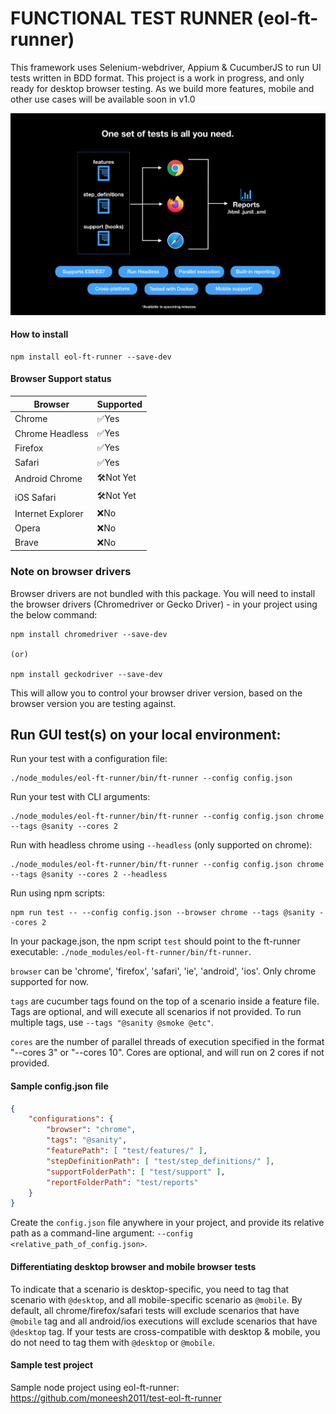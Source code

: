 # FUNCTIONAL TEST RUNNER (eol-ft-runner)
This framework uses Selenium-webdriver, Appium & CucumberJS to run UI tests written in BDD format.
This project is a work in progress, and only ready for desktop browser testing. As we build more features, mobile and other use cases will be available soon in v1.0

![Description poster](/icons/readme-poster.png)

#### How to install
``` shell
npm install eol-ft-runner --save-dev
```

#### Browser Support status
| Browser  | Supported |
| ------------- | ------------- |
| Chrome  | ✅Yes  |
| Chrome Headless  | ✅Yes  |
| Firefox  | ✅Yes  |
| Safari  | ✅Yes  |
| Android Chrome  | 🛠Not Yet  |
| iOS Safari  | 🛠Not Yet  |
| Internet Explorer  | ❌No  |
| Opera  | ❌No  |
| Brave  | ❌No  |

### Note on browser drivers
Browser drivers are not bundled with this package. You will need to install the browser drivers (Chromedriver or Gecko Driver) - in your project using the below command:
``` shell
npm install chromedriver --save-dev

(or)

npm install geckodriver --save-dev
```
This will allow you to control your browser driver version, based on the browser version you are testing against.


## Run GUI test(s) on your local environment:
Run your test with a configuration file:
``` shell
./node_modules/eol-ft-runner/bin/ft-runner --config config.json
```
Run your test with CLI arguments:
``` shell
./node_modules/eol-ft-runner/bin/ft-runner --config config.json chrome --tags @sanity --cores 2
```
Run with headless chrome using `--headless` (only supported on chrome):
``` shell
./node_modules/eol-ft-runner/bin/ft-runner --config config.json chrome --tags @sanity --cores 2 --headless
```
Run using npm scripts:
``` shell
npm run test -- --config config.json --browser chrome --tags @sanity --cores 2
```
In your package.json, the npm script `test` should point to the ft-runner executable: `./node_modules/eol-ft-runner/bin/ft-runner`.

`browser` can be 'chrome', 'firefox', 'safari', 'ie', 'android', 'ios'. Only chrome supported for now.

`tags` are cucumber tags found on the top of a scenario inside a feature file. Tags are optional, and will execute all scenarios if not provided. To run multiple tags, use `--tags "@sanity @smoke @etc"`.

`cores` are the number of parallel threads of execution specified in the format "--cores 3" or "--cores 10". Cores are optional, and will run on 2 cores if not provided.

#### Sample config.json file
```json
{
    "configurations": {
        "browser": "chrome",
        "tags": "@sanity",
        "featurePath": [ "test/features/" ],
        "stepDefinitionPath": [ "test/step_definitions/" ],
        "supportFolderPath": [ "test/support" ],
        "reportFolderPath": "test/reports"
    }
}
```
Create the `config.json` file anywhere in your project, and provide its relative path as a command-line argument: `--config <relative_path_of_config.json>`.

#### Differentiating desktop browser and mobile browser tests
To indicate that a scenario is desktop-specific, you need to tag that scenario with `@desktop`, and all mobile-specific scenario as `@mobile`.
By default, all chrome/firefox/safari tests will exclude scenarios that have `@mobile` tag and all android/ios executions will exclude scenarios that have `@desktop` tag.
If your tests are cross-compatible with desktop & mobile, you do not need to tag them with `@desktop` or `@mobile`.

#### Sample test project
Sample node project using eol-ft-runner: https://github.com/moneesh2011/test-eol-ft-runner
